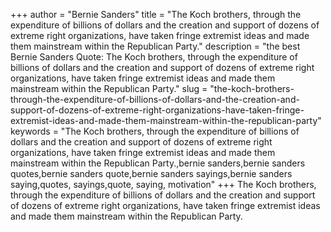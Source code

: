 +++
author = "Bernie Sanders"
title = "The Koch brothers, through the expenditure of billions of dollars and the creation and support of dozens of extreme right organizations, have taken fringe extremist ideas and made them mainstream within the Republican Party."
description = "the best Bernie Sanders Quote: The Koch brothers, through the expenditure of billions of dollars and the creation and support of dozens of extreme right organizations, have taken fringe extremist ideas and made them mainstream within the Republican Party."
slug = "the-koch-brothers-through-the-expenditure-of-billions-of-dollars-and-the-creation-and-support-of-dozens-of-extreme-right-organizations-have-taken-fringe-extremist-ideas-and-made-them-mainstream-within-the-republican-party"
keywords = "The Koch brothers, through the expenditure of billions of dollars and the creation and support of dozens of extreme right organizations, have taken fringe extremist ideas and made them mainstream within the Republican Party.,bernie sanders,bernie sanders quotes,bernie sanders quote,bernie sanders sayings,bernie sanders saying,quotes, sayings,quote, saying, motivation"
+++
The Koch brothers, through the expenditure of billions of dollars and the creation and support of dozens of extreme right organizations, have taken fringe extremist ideas and made them mainstream within the Republican Party.
